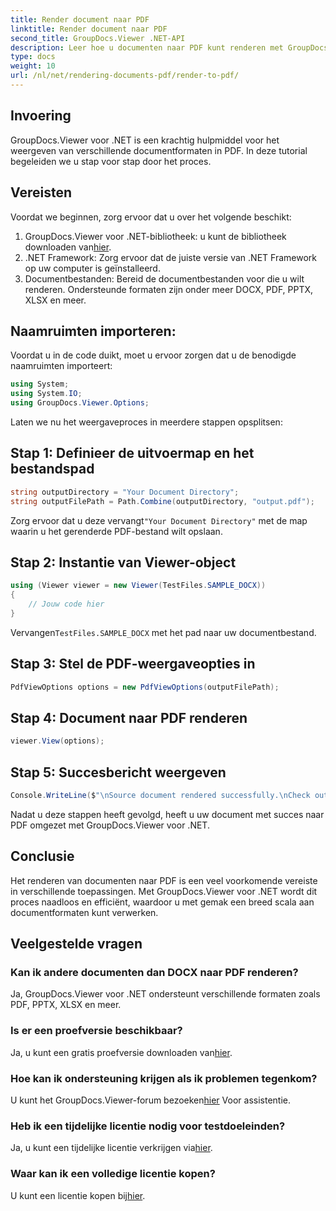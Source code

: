 ```yaml
---
title: Render document naar PDF
linktitle: Render document naar PDF
second_title: GroupDocs.Viewer .NET-API
description: Leer hoe u documenten naar PDF kunt renderen met GroupDocs.Viewer voor .NET. Stap-voor-stap handleiding met vereisten en veelgestelde vragen inbegrepen.
type: docs
weight: 10
url: /nl/net/rendering-documents-pdf/render-to-pdf/
---
```

## Invoering
GroupDocs.Viewer voor .NET is een krachtig hulpmiddel voor het weergeven van verschillende documentformaten in PDF. In deze tutorial begeleiden we u stap voor stap door het proces.
## Vereisten

Voordat we beginnen, zorg ervoor dat u over het volgende beschikt:
1.  GroupDocs.Viewer voor .NET-bibliotheek: u kunt de bibliotheek downloaden van[hier](https://releases.groupdocs.com/viewer/net/).
2. .NET Framework: Zorg ervoor dat de juiste versie van .NET Framework op uw computer is geïnstalleerd.
3. Documentbestanden: Bereid de documentbestanden voor die u wilt renderen. Ondersteunde formaten zijn onder meer DOCX, PDF, PPTX, XLSX en meer.

## Naamruimten importeren:
Voordat u in de code duikt, moet u ervoor zorgen dat u de benodigde naamruimten importeert:
```csharp
using System;
using System.IO;
using GroupDocs.Viewer.Options;
```

Laten we nu het weergaveproces in meerdere stappen opsplitsen:
## Stap 1: Definieer de uitvoermap en het bestandspad
```csharp
string outputDirectory = "Your Document Directory";
string outputFilePath = Path.Combine(outputDirectory, "output.pdf");
```
 Zorg ervoor dat u deze vervangt`"Your Document Directory"` met de map waarin u het gerenderde PDF-bestand wilt opslaan.
## Stap 2: Instantie van Viewer-object
```csharp
using (Viewer viewer = new Viewer(TestFiles.SAMPLE_DOCX))
{
    // Jouw code hier
}
```
 Vervangen`TestFiles.SAMPLE_DOCX` met het pad naar uw documentbestand.
## Stap 3: Stel de PDF-weergaveopties in
```csharp
PdfViewOptions options = new PdfViewOptions(outputFilePath);
```
## Stap 4: Document naar PDF renderen
```csharp
viewer.View(options);
```
## Stap 5: Succesbericht weergeven
```csharp
Console.WriteLine($"\nSource document rendered successfully.\nCheck output in {outputDirectory}.");
```
Nadat u deze stappen heeft gevolgd, heeft u uw document met succes naar PDF omgezet met GroupDocs.Viewer voor .NET.

## Conclusie
Het renderen van documenten naar PDF is een veel voorkomende vereiste in verschillende toepassingen. Met GroupDocs.Viewer voor .NET wordt dit proces naadloos en efficiënt, waardoor u met gemak een breed scala aan documentformaten kunt verwerken.
## Veelgestelde vragen
### Kan ik andere documenten dan DOCX naar PDF renderen?
Ja, GroupDocs.Viewer voor .NET ondersteunt verschillende formaten zoals PDF, PPTX, XLSX en meer.
### Is er een proefversie beschikbaar?
 Ja, u kunt een gratis proefversie downloaden van[hier](https://releases.groupdocs.com/).
### Hoe kan ik ondersteuning krijgen als ik problemen tegenkom?
 U kunt het GroupDocs.Viewer-forum bezoeken[hier](https://forum.groupdocs.com/c/viewer/9) Voor assistentie.
### Heb ik een tijdelijke licentie nodig voor testdoeleinden?
 Ja, u kunt een tijdelijke licentie verkrijgen via[hier](https://purchase.groupdocs.com/temporary-license/).
### Waar kan ik een volledige licentie kopen?
 U kunt een licentie kopen bij[hier](https://purchase.groupdocs.com/buy).